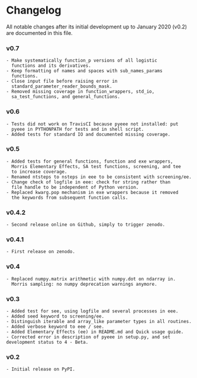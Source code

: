 # Changelog

All notable changes after its initial development up to January 2020 (v0.2) are documented in this file.

### v0.7
	- Make systematically function_p versions of all logistic
      functions and its derivatives.
	- Keep formatting of names and spaces with sub_names_params
	  functions.
	- Close input file before raising error in
      standard_parameter_reader_bounds_mask.
	- Removed missing coverage in function_wrappers, std_io,
      sa_test_functions, and general_functions.

### v0.6
    - Tests did not work on TravisCI because pyeee not installed: put
      pyeee in PYTHONPATH for tests and in shell script.
    - Added tests for standard IO and documented missing coverage.

### v0.5
    - Added tests for general functions, function and exe wrappers,
      Morris Elementary Effects, SA test functions, screening, and tee
      to increase coverage.
    - Renamed ntsteps to nsteps in eee to be consistent with screening/ee.
    - Change check of logfile in eee: check for string rather than
      file handle to be independent of Python version.
    - Replaced kwarg.pop mechanism in exe wrappers because it removed
      the keywords from subsequent function calls.

### v0.4.2
    - Second release online on Github, simply to trigger zenodo.

### v0.4.1
    - First release on zenodo.

### v0.4
    - Replaced numpy.matrix arithmetic with numpy.dot on ndarray in.
      Morris sampling: no numpy deprecation warnings anymore.

### v0.3
    - Added test for see, using logfile and several processes in eee.
    - Added seed keyword to screening/ee.
    - Distinguish iterable and array_like parameter types in all routines.
    - Added verbose keyword to eee / see.
    - Added Elementary Effects (ee) in README.md and Quick usage guide.
    - Corrected error in description of pyeee in setup.py, and set development status to 4 - Beta.

### v0.2
    - Initial release on PyPI.
